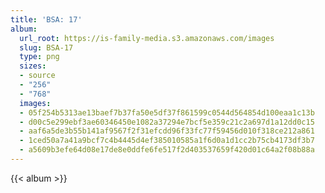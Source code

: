 ```yaml
---
title: 'BSA: 17'
album:
  url_root: https://is-family-media.s3.amazonaws.com/images
  slug: BSA-17
  type: png
  sizes:
  - source
  - "256"
  - "768"
  images:
  - 05f254b5313ae13baef7b37fa50e5df37f861599c0544d564854d100eaa1c13b
  - d00c5e299ebf3ae60346450e1082a37294e7bcf5e359c21c2a697d1a12dd0c15
  - aaf6a5de3b55b141af9567f2f31efcdd96f33fc77f59456d010f318ce212a861
  - 1ced50a7a41a9bcf7c4b4445d4ef385010585a1f6d0a1d1cc2b75cb4173df3b7
  - a5609b3efe64d08e17de8e0ddfe6fe517f2d403537659f420d01c64a2f08b88a
---
```

{{< album >}}
